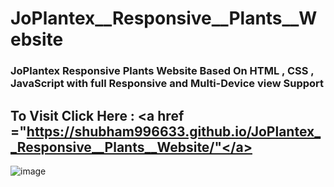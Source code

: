 # JoPlantex__Responsive__Plants__Website
 ### JoPlantex Responsive Plants Website Based On HTML , CSS , JavaScript with full Responsive and Multi-Device view Support
 
 
## To Visit Click Here : <a href ="https://shubham996633.github.io/JoPlantex__Responsive__Plants__Website/"</a>
 
 
 ![image](https://user-images.githubusercontent.com/65014926/185263197-60f38dc1-f7f2-4f19-86d6-7363c2c40cb5.png)



